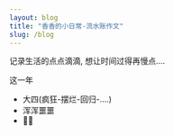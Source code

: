```yaml
---
layout: blog
title: "香香的小日常-流水账作文"
slug: /blog
---
```




记录生活的点点滴滴, 想让时间过得再慢点....

这一年

- 大四(疯狂-摆烂-回归-....)
- 浑浑噩噩
- 🤣😅

<br />

